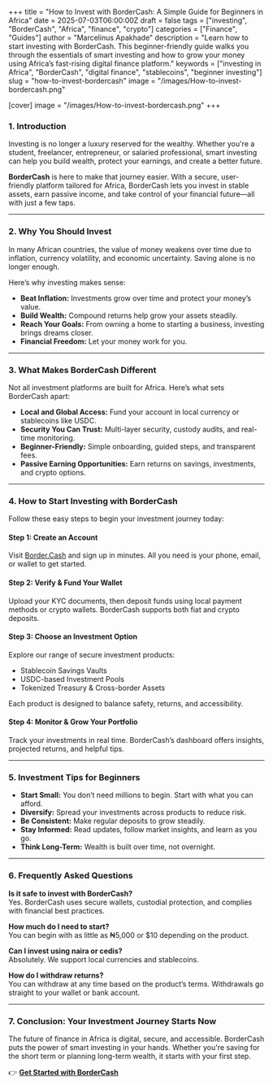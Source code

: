 +++
title = "How to Invest with BorderCash: A Simple Guide for Beginners in Africa"
date = 2025-07-03T06:00:00Z
draft = false
tags = ["investing", "BorderCash", "Africa", "finance", "crypto"]
categories = ["Finance", "Guides"]
author = "Marcelinus Apakhade"
description = "Learn how to start investing with BorderCash. This beginner-friendly guide walks you through the essentials of smart investing and how to grow your money using Africa’s fast-rising digital finance platform."
keywords = ["investing in Africa", "BorderCash", "digital finance", "stablecoins", "beginner investing"]
slug = "how-to-invest-bordercash"
image = "/images/How-to-invest-bordercash.png"

[cover]
image = "/images/How-to-invest-bordercash.png"
+++


### 1. Introduction

Investing is no longer a luxury reserved for the wealthy. Whether you're a student, freelancer, entrepreneur, or salaried professional, smart investing can help you build wealth, protect your earnings, and create a better future.

**BorderCash** is here to make that journey easier. With a secure, user-friendly platform tailored for Africa, BorderCash lets you invest in stable assets, earn passive income, and take control of your financial future—all with just a few taps.

---

### 2. Why You Should Invest

In many African countries, the value of money weakens over time due to inflation, currency volatility, and economic uncertainty. Saving alone is no longer enough.

Here’s why investing makes sense:

- **Beat Inflation:** Investments grow over time and protect your money’s value.  
- **Build Wealth:** Compound returns help grow your assets steadily.  
- **Reach Your Goals:** From owning a home to starting a business, investing brings dreams closer.  
- **Financial Freedom:** Let your money work for you.  

---

### 3. What Makes BorderCash Different

Not all investment platforms are built for Africa. Here’s what sets BorderCash apart:

- **Local and Global Access:** Fund your account in local currency or stablecoins like USDC.  
- **Security You Can Trust:** Multi-layer security, custody audits, and real-time monitoring.  
- **Beginner-Friendly:** Simple onboarding, guided steps, and transparent fees.  
- **Passive Earning Opportunities:** Earn returns on savings, investments, and crypto options.  

---

### 4. How to Start Investing with BorderCash

Follow these easy steps to begin your investment journey today:

#### Step 1: Create an Account  
Visit [Border.Cash](https://border.cash) and sign up in minutes. All you need is your phone, email, or wallet to get started.

#### Step 2: Verify & Fund Your Wallet  
Upload your KYC documents, then deposit funds using local payment methods or crypto wallets. BorderCash supports both fiat and crypto deposits.

#### Step 3: Choose an Investment Option  
Explore our range of secure investment products:

- Stablecoin Savings Vaults  
- USDC-based Investment Pools  
- Tokenized Treasury & Cross-border Assets  

Each product is designed to balance safety, returns, and accessibility.

#### Step 4: Monitor & Grow Your Portfolio  
Track your investments in real time. BorderCash’s dashboard offers insights, projected returns, and helpful tips.

---

### 5. Investment Tips for Beginners

- **Start Small:** You don’t need millions to begin. Start with what you can afford.  
- **Diversify:** Spread your investments across products to reduce risk.  
- **Be Consistent:** Make regular deposits to grow steadily.  
- **Stay Informed:** Read updates, follow market insights, and learn as you go.  
- **Think Long-Term:** Wealth is built over time, not overnight.  

---

### 6. Frequently Asked Questions

**Is it safe to invest with BorderCash?**  
Yes. BorderCash uses secure wallets, custodial protection, and complies with financial best practices.

**How much do I need to start?**  
You can begin with as little as ₦5,000 or $10 depending on the product.

**Can I invest using naira or cedis?**  
Absolutely. We support local currencies and stablecoins.

**How do I withdraw returns?**  
You can withdraw at any time based on the product’s terms. Withdrawals go straight to your wallet or bank account.

---

### 7. Conclusion: Your Investment Journey Starts Now

The future of finance in Africa is digital, secure, and accessible. BorderCash puts the power of smart investing in your hands. Whether you're saving for the short term or planning long-term wealth, it starts with your first step.

👉 [**Get Started with BorderCash**](https://border.cash)
